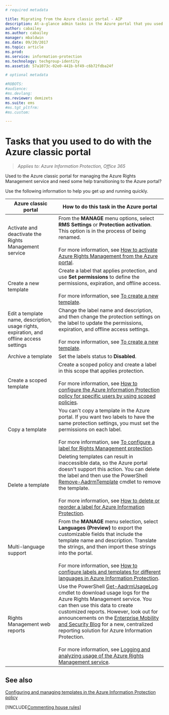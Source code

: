 ```yaml
---
# required metadata

title: Migrating from the Azure classic portal - AIP
description: At-a-glance admin tasks in the Azure portal that you used to do in the Azure classic portal
author: cabailey
ms.author: cabailey
manager: mbaldwin
ms.date: 09/20/2017
ms.topic: article
ms.prod:
ms.service: information-protection
ms.technology: techgroup-identity
ms.assetid: 57a1073c-02e0-441b-bf49-c6b72fdba24f

# optional metadata

#ROBOTS:
#audience:
#ms.devlang:
ms.reviewer: demizets
ms.suite: ems
#ms.tgt_pltfrm:
#ms.custom:

---
```



# Tasks that you used to do with the Azure classic portal

>*Applies to: Azure Information Protection, Office 365*

Used to the Azure classic portal for managing the Azure Rights Management service and need some help transitioning to the Azure portal? 

Use the following information to help you get up and running quickly.

|Azure classic portal|How to do this task in the Azure portal
|-----------|--------------------|
|Activate and deactivate the Rights Management service|From the **MANAGE** menu options, select **RMS Settings** or **Protection activation**. This option is in the process of being renamed.<br /><br />For more information, see [How to activate Azure Rights Management from the Azure portal](activate-azure.md).
|Create a new template|Create a label that applies protection, and use **Set permissions** to define the permissions, expiration, and offline access. <br /><br />For more information, see [To create a new template](configure-policy-templates.md#to-create-a-new-template).
|Edit a template name, description, usage rights, expiration, and offline access settings|Change the label name and description, and then change the protection settings on the label to update the permissions, expiration, and offline access settings.<br /><br />For more information, see [To create a new template](configure-policy-templates.md#to-create-a-new-template).
|Archive a template|Set the labels status to **Disabled**.
|Create a scoped template|Create a scoped policy and create a label in this scope that applies protection. <br /><br />For more information, see [How to configure the Azure Information Protection policy for specific users by using scoped policies](configure-policy-scope.md).
|Copy a template|You can't copy a template in the Azure portal. If you want two labels to have the same protection settings, you must set the permissions on each label. <br /><br />For more information, see [To configure a label for Rights Management protection](configure-policy-protection.md#to-configure-a-label-for-rights-management-protection).
|Delete a template|Deleting templates can result in inaccessible data, so the Azure portal doesn't support this action. You can delete the label and then use the PowerShell [Remove-AadrmTemplate](/powershell/module/aadrm/remove-aadrmtemplate) cmdlet to remove the template. <br /><br />For more information, see [How to delete or reorder a label for Azure Information Protection](configure-policy-delete-reorder.md).
|Multi-language support|From the **MANAGE** menu selection, select **Languages (Preview)** to export the customizable fields that include the template name and description. Translate the strings, and then import these strings into the portal. <br /><br />For more information, see [How to configure labels and templates for different languages in Azure Information Protection](configure-policy-languages.md).
|Rights Management web reports|Use the PowerShell [Get-AadrmUsageLog](/powershell/module/aadrm/Get-AadrmUsageLog) cmdlet to download usage logs for the Azure Rights Management service. You can then use this data to create customized reports. However, look out for announcements on the [Enterprise Mobility and Security Blog](https://blogs.technet.microsoft.com/enterprisemobility/?product=azure-information-protection) for a new, centralized reporting solution for Azure Information Protection. <br /><br />For more information, see [Logging and analyzing usage of the Azure Rights Management service](log-analyze-usage.md).


## See also
[Configuring and managing templates in the Azure Information Protection policy](../deploy-use/configure-policy-templates.md)

[!INCLUDE[Commenting house rules](../includes/houserules.md)]